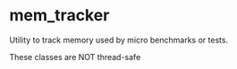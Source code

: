 # mem_tracker

Utility to track memory used by micro benchmarks or tests.

These classes are NOT thread-safe